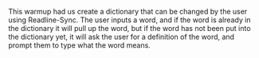 This warmup had us create a dictionary that can be changed by the user using Readline-Sync. The user inputs a word, and if the word is already in the dictionary it will pull up the word, but if the word has not been put into the dictionary yet, it will ask the user for a definition of the word, and prompt them to type what the word means.
